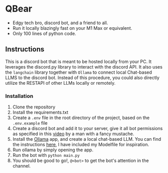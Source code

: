 # QBear
- Edgy tech bro, discord bot, and a friend to all.
- Run it locally blazingly fast on your M1 Max or equivalent.
- Only 100 lines of python code.

## Instructions
This is a discord bot that is meant to be hosted locally from your PC.
It leverages the discord.py library to interact with the discord API.
It also uses the ``langchain`` library together with ``Ollama`` to connect local Chat-based LLMS to the discord bot. Instead of this procedure, you could also directly utilize the RESTAPI of other LLMs locally or remotely.

### Installation
1. Clone the repository
2. Install the requirements.txt
3. Create a ``.env`` file in the root directory of the project, based on the ``.env.example`` file
4. Create a discord bot and add it to your server, give it all bot permissions as specified in this [video](https://www.youtube.com/watch?v=ztyRvknzQaM&t=336s) by a man with a fancy mustache.
5. Install the [Ollama](https://ollama.ai/) app, and create a local chat-based LLM. You can find the instructions [here](https://github.com/jmorganca/ollama), I have included my Modelfile for inspiration.
6. Run ollama by simply opening the app.
7. Run the bot with ``python main.py``
8. You should be good to go!, ``@<bot>`` to get the bot's attention in the channel.
